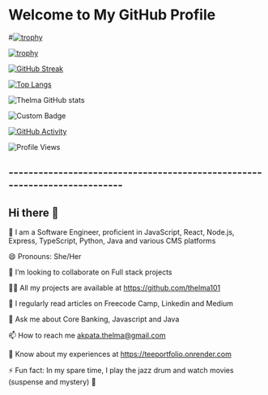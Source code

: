 # Welcome to My GitHub Profile

#[![trophy](https://github-profile-trophy.vercel.app/?username=Thelma101&theme=dracula&no-frame=true&title=Followers,Stars,Commits)](https://github.com/ryo-ma/github-profile-trophy)

[![trophy](https://github-profile-trophy.vercel.app/?username=Thelma101&theme=onedark)](https://github.com/ryo-ma/github-profile-trophy)

[![GitHub Streak](https://github-readme-streak-stats.herokuapp.com/?user=Thelma101)](https://git.io/streak-stats)

[![Top Langs](https://github-readme-stats.vercel.app/api/top-langs/?username=Thelma101&layout=compact&theme=radical)](https://github.com/anuraghazra/github-readme-stats)

![Thelma GitHub stats](https://github-readme-stats.vercel.app/api?username=Thelma101&show_icons=true&hide_border=true)

![Custom Badge](https://img.shields.io/badge/My_Custom_Badge-123456?style=for-the-badge&logo=appveyor)

[![GitHub Activity](https://activity-graph.herokuapp.com/graph?username=Thelma101&theme=github)](https://github.com/ashutosh00710/github-readme-activity-graph)

![Profile Views](https://komarev.com/ghpvc/?username=Thelma101&color=blue)

## --------------------------------------------------------------------------


## Hi there 👋


🥰 I am a Software Engineer, proficient in JavaScript, React, Node.js, Express, TypeScript, Python, Java and various CMS platforms

😄 Pronouns: She/Her

👯 I’m looking to collaborate on Full stack projects

👨‍💻 All my projects are available at https://github.com/thelma101

📝 I regularly read articles on Freecode Camp, Linkedin and Medium

💬 Ask me about Core Banking, Javascript and Java

📫 How to reach me akpata.thelma@gmail.com

📄 Know about my experiences at https://teeportfolio.onrender.com

⚡ Fun fact: In my spare time, I play the jazz drum and watch movies (suspense and mystery) 🌱
